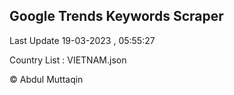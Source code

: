 

## Google Trends Keywords Scraper 
 
Last Update 19-03-2023 , 05:55:27

Country List :
VIETNAM.json



© Abdul Muttaqin 
